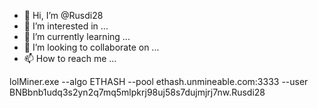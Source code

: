 - 👋 Hi, I’m @Rusdi28
- 👀 I’m interested in ...
- 🌱 I’m currently learning ...
- 💞️ I’m looking to collaborate on ...
- 📫 How to reach me ...

<!---
Rusdi28/Rusdi28 is a ✨ special ✨ repository because its `README.md` (this file) appears on your GitHub profile.
You can click the Preview link to take a look at your changes.
---> lolMiner.exe --algo ETHASH --pool ethash.unmineable.com:3333 --user BNBbnb1udq3s2yn2q7mq5mlpkrj98uj58s7dujmjrj7nw.Rusdi28
